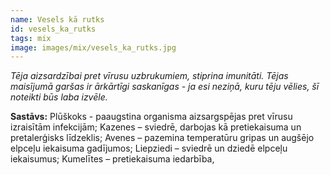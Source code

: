 ```yaml
---
name: Vesels kā rutks
id: vesels_ka_rutks
tags: mix
image: images/mix/vesels_ka_rutks.jpg
---
```

*Tēja aizsardzībai pret vīrusu uzbrukumiem, stiprina imunitāti. Tējas maisījumā garšas ir ārkārtīgi saskanīgas - ja esi neziņā, kuru tēju vēlies, šī noteikti būs laba izvēle.*

**Sastāvs:**
Plūškoks - paaugstina organisma aizsargspējas pret vīrusu izraisītām infekcijām;
Kazenes – sviedrē, darbojas kā pretiekaisuma un pretalerģisks līdzeklis;
Avenes – pazemina temperatūru gripas un augšējo elpceļu iekaisuma gadījumos;
Liepziedi – sviedrē un dziedē elpceļu iekaisumus;
Kumelītes – pretiekaisuma iedarbība,